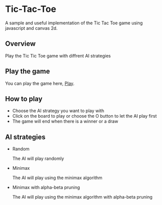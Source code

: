 # Tic-Tac-Toe

A sample and useful implementation of the Tic Tac Toe game using javascript and canvas 2d.

## Overview

Play the Tic Tic Toe game with diffrent AI strategies

## Play the game

You can play the game here, <a href="https://lakhderamine99.github.io/Tic-Tac-Toe/">Play</a>.

## How to play

- Choose the AI strategy you want to play with
- Click on the board to play or choose the O button to let the AI play first
- The game will end when there is a winner or a draw

## AI strategies

- Random

    The AI will play randomly

- Minimax

    The AI will play using the minimax algorithm

- Minimax with alpha-beta pruning

    The AI will play using the minimax algorithm with alpha-beta pruning